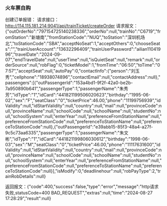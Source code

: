 ### 火车票自购
创建订单报错：
请求接口：http://114.115.181.214:9041/api/trainTicket/createOrder
请求报文：{"outOrderNo":"797154725140238336","orderNo":null,"trainNo":"C6719","fromStation":"新塘南","fromStationCode":"NUQ","toStation":"深圳机场北","toStationCode":"SBA","acceptNoSeat":1,"acceptOthers":0,"chooseSeats":"","trainUserAccount":"13632296409","trainUserPassword":"ailian11041996","travelDate":"2024-09-07","endTravelDate":null,"userTime":null,"isQuietSeat":null,"remark":null,"orderSource":null,"robFlag":0,"ticketModel":1,"fromTime":"06:50","toTime":"07:57","acceptSeat":null,"autoPay":0,"contactInfo":{"person":"刘玉秀","cellphone":"18938074896","contactEmail":null,"contactAddress":null},"passengers":[{"outPassengerId":"153a4bd1-9f2f-42a0-be2b-7a950890b641","passengerType":1,"passengerName":"朱秀芳","idType":"1","idCard":"441821199506020623","birthday":"1995-06-02","sex":"F","seatClass":"0","ticketPrice":46.00,"phone":"11199756939","idValidity":null,"idStartValidity":null,"country":null,"mail":null,"provinceCode":null,"provinceName":null,"schoolCode":null,"schoolName":null,"studentNo":null,"schoolSystem":null,"enterYear":null,"preferenceFromStationName":null,"preferenceFromStationCode":null,"preferenceToStationName":null,"preferenceToStationCode":null},{"outPassengerId":"e39abb15-85f3-48a4-a27f-9c5c73aa6335","passengerType":1,"passengerName":"朱文彬","idType":"1","idCard":"441821199806030612","birthday":"1998-06-03","sex":"M","seatClass":"0","ticketPrice":46.00,"phone":"11117631600","idValidity":null,"idStartValidity":null,"country":null,"mail":null,"provinceCode":null,"provinceName":null,"schoolCode":null,"schoolName":null,"studentNo":null,"schoolSystem":null,"enterYear":null,"preferenceFromStationName":null,"preferenceFromStationCode":null,"preferenceToStationName":null,"preferenceToStationCode":null}],"isModify":0,"deadlinehour":null,"robPayType":2,"trainRobDetails":null}

返回报文：{"code":400,"success":false,"type":"error","message":"http请求失败,statusCode=400 BAD_REQUEST","extras":null,"time":"2024-08-27 17:28:29","result":null}